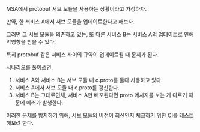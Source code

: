 MSA에서 protobuf 서브 모듈을 사용하는 상황이라고 가정하자.

만약, 한 서비스 A에서 서브 모듈을 업데이트한다고 해보자.

그러면 그 서브 모듈을 의존하고 있는, 또 다른 서비스 B는
 서비스 A의 업데이트로 인해 악영향을 받을 수 있다. 

특히 protobuf 같은 서비스 사이의 규약이 업데이트될 때 문제가 된다.

시나리오를 풀어쓰면,

1. 서비스 A와 서비스 B는 서브 모듈 내 c.proto를 둘다 사용하고 있다.
2. 서비스 A에서 서브 모듈 내 c.proto를 갱신한다.
3. 서비스 B는 그대로인채, 서비스 A만 배포된다면 proto 메시지를 보는 게 다르기 때문에 에러가 발생한다.

이러한 문제를 방지하기 위해, 서브 모듈의 버전이 최신인지 체크하기 위한 CI를 테스트해보려 한다.


